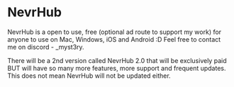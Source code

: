 # NevrHub

NevrHub is a open to use, free (optional ad route to support my work) for anyone to use on Mac, Windows, iOS and Android :D
Feel free to contact me on discord - _myst3ry.

There will be a 2nd version called NevrHub 2.0 that will be exclusively paid BUT will have so many more features, more support and frequent updates. This does not mean NevrHub will not be updated either.